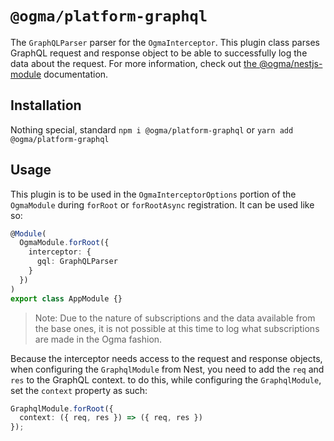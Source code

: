 # `@ogma/platform-graphql`

The `GraphQLParser` parser for the `OgmaInterceptor`. This plugin class parses GraphQL request and response object to be able to successfully log the data about the request. For more information, check out [the @ogma/nestjs-module](../nestjs-module/README.md) documentation.

## Installation

Nothing special, standard `npm i @ogma/platform-graphql` or `yarn add @ogma/platform-graphql`

## Usage

This plugin is to be used in the `OgmaInterceptorOptions` portion of the `OgmaModule` during `forRoot` or `forRootAsync` registration. It can be used like so:

```ts
@Module(
  OgmaModule.forRoot({
    interceptor: {
      gql: GraphQLParser
    }
  })
)
export class AppModule {}
```

> Note: Due to the nature of subscriptions and the data available from the base ones, it is not possible at this time to log what subscriptions are made in the Ogma fashion.

Because the interceptor needs access to the request and response objects, when configuring the `GraphqlModule` from Nest, you need to add the `req` and `res` to the GraphQL context. to do this, while configuring the `GraphqlModule`, set the `context` property as such:

```ts
GraphqlModule.forRoot({
  context: ({ req, res }) => ({ req, res })
});
```
